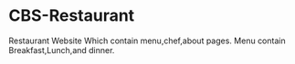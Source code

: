 # CBS-Restaurant
Restaurant Website Which contain menu,chef,about pages. Menu contain Breakfast,Lunch,and dinner.
